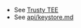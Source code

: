 - See [Trusty TEE](https://source.android.com/security/trusty/index.html)
- See [api/keystore.md](api/keystore.md)

